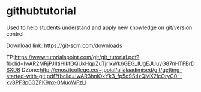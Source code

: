# githubtutorial
Used to help students understand and apply new knowledge on git/version control

Download link: https://git-scm.com/downloads
 
TP:https://www.tutorialspoint.com/git/git_tutorial.pdf?fbclid=IwAR2MRjPJIItiHlkfGQUkHqpZuTjrIxWk6GEG_IUgEJUuyG87nHTFBrDSXD8
DZone:http://enos.itcollege.ee/~jpoial/allalaadimised/git/getting-started-with-git.pdf?fbclid=IwAR3hnlOkYk3_fp5d9StlzQMX2lcOryC0--kv8PF3p6OZFK9nx-0MuoWFzLI
